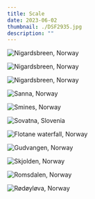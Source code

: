 ```yaml
---
title: Scale
date: 2023-06-02
thumbnail: ./DSF2935.jpg
description: ""
---
```


![Nigardsbreen, Norway](./DSF3590.jpg "Nigardsbreen, Norway")

<div class="scale-2-row">
<div class="scale-2-col-0">

![Nigardsbreen, Norway](./DSF3486.jpg "Nigardsbreen, Norway")

</div>

<div class="scale-2-col-1">

![Nigardsbreen, Norway](./DSF3681.jpg "Nigardsbreen, Norway")

</div>
</div>

![Sanna, Norway](./DSF2710.jpg "Sanna, Norway")

<div class="scale-0-row">
<div class="scale-0-col-0">

![Smines, Norway](./DSF1370.jpg "Smines, Norway")

</div>

<div class="scale-0-col-1">

![Sovatna, Slovenia](./DSC02385.jpg "Sovatna, Slovenia")

</div>
</div>

![Flotane waterfall, Norway](./DSF2902.jpg "Flotane waterfall, Norway")

<div class="scale-1-row">
<div class="scale-1-col-0">

![Gudvangen, Norway](./DSF2810.jpg "Gudvangen, Norway")

</div>

<div class="scale-1-col-1">

![Skjolden, Norway](./DSF3271.jpg "Skjolden, Norway")

</div>
</div>

![Romsdalen, Norway](./DSF0185.jpg "Romsdalen, Norway")

![Rødøyløva, Norway](./DSF2935.jpg "Rødøyløva, Norway")
